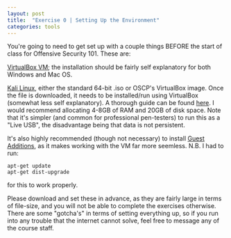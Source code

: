 ```yaml
---
layout: post
title:  "Exercise 0 | Setting Up the Environment"
categories: tools
---
```


You're going to need to get set up with a couple things BEFORE the start of class for Offensive Security 101. These are:

[VirtualBox VM][virtual-box]; the installation should be fairly self explanatory for both Windows and Mac OS.

[Kali Linux][kali], either the standard 64-bit .iso or OSCP's VirtualBox image. Once the file is downloaded, it needs to be installed/run using VirtualBox (somewhat less self explanatory). A thorough guide can be found [here][iso-guide]. I would recommend allocating 4-8GB of RAM and 20GB of disk space. Note that it's simpler (and common for professional pen-testers) to run this as a "Live USB", the disadvantage being that data is not persistent.

It's also highly recommended (though not necessary) to install [Guest Additions][ga-guide], as it makes working with the VM far more seemless. N.B. I had to run:

```
apt-get update
apt-get dist-upgrade
```

for this to work properly.



Please download and set these in advance, as they are fairly large in terms of file-size, and you will not be able to complete the exercises otherwise. There are some "gotcha's" in terms of setting everything up, so if you run into any trouble that the internet cannot solve, feel free to message any of the course staff.


[virtual-box]: https://www.virtualbox.org/
[kali]: [https://www.kali.org/]
[iso-guide]: https://connectwww.com/how-to-install-kali-linux-on-oracle-virtualbox-best-linux-os-for-penetration-testing/5180/
[ga-guide]: https://docs.kali.org/general-use/kali-linux-virtual-box-guest
